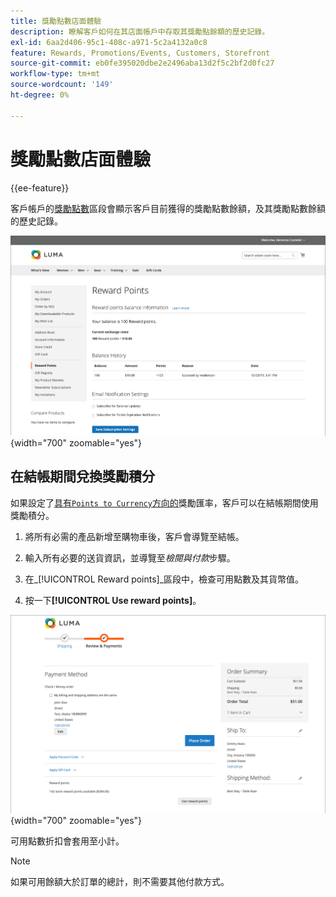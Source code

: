 ```yaml
---
title: 獎勵點數店面體驗
description: 瞭解客戶如何在其店面帳戶中存取其獎勵點餘額的歷史記錄。
exl-id: 6aa2d406-95c1-408c-a971-5c2a4132a0c8
feature: Rewards, Promotions/Events, Customers, Storefront
source-git-commit: eb0fe395020dbe2e2496aba13d2f5c2bf2d0fc27
workflow-type: tm+mt
source-wordcount: '149'
ht-degree: 0%

---
```


# 獎勵點數店面體驗

{{ee-feature}}

客戶帳戶的[獎勵點數](rewards-loyalty.md)區段會顯示客戶目前獲得的獎勵點數餘額，及其獎勵點數餘額的歷史記錄。

![獎勵點數](./assets/account-dashboard-reward-points.png){width="700" zoomable="yes"}

## 在結帳期間兌換獎勵積分

如果設定了[具有`Points to Currency`方向的](reward-exchange-rates.md)獎勵匯率，客戶可以在結帳期間使用獎勵積分。

1. 將所有必需的產品新增至購物車後，客戶會導覽至結帳。

1. 輸入所有必要的送貨資訊，並導覽至&#x200B;_檢閱與付款_&#x200B;步驟。

1. 在&#x200B;_[!UICONTROL Reward points]_區段中，檢查可用點數及其貨幣值。

1. 按一下&#x200B;**[!UICONTROL Use reward points]**。

![結帳時的獎勵點數](./assets/reward-points-on-checkout.png){width="700" zoomable="yes"}

可用點數折扣會套用至小計。

>[!NOTE]
>
>如果可用餘額大於訂單的總計，則不需要其他付款方式。
